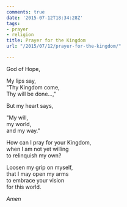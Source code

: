 ```yaml
---
comments: true
date: '2015-07-12T18:34:28Z'
tags:
- prayer
- religion
title: Prayer for the Kingdom
url: "/2015/07/12/prayer-for-the-kingdom/"

---
```

God of Hope,

My lips say,  
"Thy Kingdom come,  
Thy will be done...,"

But my heart says,

"My will,  
my world,  
and my way."

How can I pray for your Kingdom,  
when I am not yet willing  
to relinquish my own?

Loosen my grip on myself,  
that I may open my arms  
to embrace your vision  
for this world.

*Amen*
